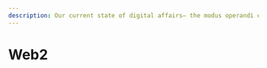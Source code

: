 ```yaml
---
description: Our current state of digital affairs— the modus operandi of the internet.
---
```


# Web2

